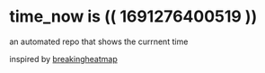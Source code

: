 # time_now is (( 1691276400519 ))

an automated repo that shows the currnent time

inspired by [breakingheatmap](https://github.com/breakingheatmap/breakingheatmap)